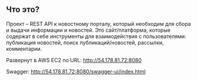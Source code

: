 ## Что это?
Проект – REST API к новостному порталу, который необходим для 
сбора и выдачи информации и новостей. Это сайт/платформа, которые 
содержат в себе инструменты для взаимодействия с пользователями: 
публикация новостей, поиск публикаций/новостей, рассылки, комментарии.

Развернут в AWS EC2 по URL: http://54.178.81.72:8080

Swagger: http://54.178.81.72:8080/swagger-ui/index.html